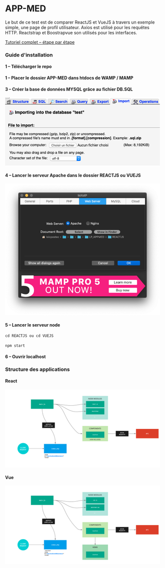 # APP-MED

Le but de ce test est de comparer ReactJS et VueJS à travers un exemple simple, une page de profil utilisateur.
Axios est utilisé pour les requêtes HTTP.
Reactstrap et Boostrapvue son utilisés pour les interfaces. 

[Tutoriel complet – étape par étape](https://pasteapp.com/p/sVmc1HFbUsl/s/cXneF2lhaka?view=3i0cQlYZwTC) 

### Guide d'installation

#### 1 – Télécharger le repo

#### 1 – Placer le dossier APP-MED dans htdocs de WAMP / MAMP 

#### 3 – Créer la base de données MYSQL grâce au fichier DB.SQL

![](https://github.com/loicpostec/APP-MED/blob/master/readme-img/MYSQL.png)

#### 4 – Lancer le serveur Apache dans le dossier REACTJS ou VUEJS

![](https://github.com/loicpostec/APP-MED/blob/master/readme-img/MAMP.png)

#### 5 – Lancer le serveur node 
    
    cd REACTJS ou cd VUEJS
    
    npm start
    
#### 6 – Ouvrir localhost 

   
### Structure des applications

#### React
![](https://github.com/loicpostec/APP-MED/blob/master/readme-img/REACT.png)

#### Vue
![](https://github.com/loicpostec/APP-MED/blob/master/readme-img/VUE.png)
